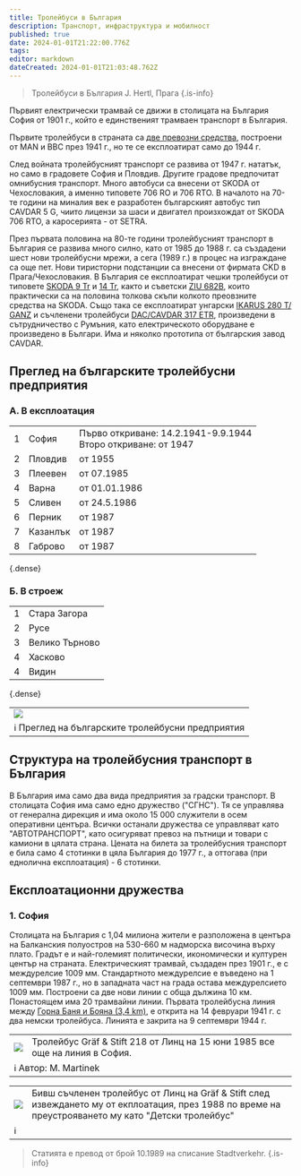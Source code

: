 ```yaml
---
title: Тролейбуси в България
description: Транспорт, инфраструктура и мобилност
published: true
date: 2024-01-01T21:22:00.776Z
tags: 
editor: markdown
dateCreated: 2024-01-01T21:03:48.762Z
---
```


> Тролейбуси в България J. Hertl, Прага 
{.is-info}


Първият електрически трамвай се движи в столицата на България София от 1901 г., който е единственият трамваен транспорт в България. 

Първите тролейбуси в страната са [две превозни средства](/bg/public-transport/fleet-list/1940-MAN-MPE-1), построени от MAN и BBC през 1941 г., но те се експлоатират само до 1944 г. 


След войната тролейбусният транспорт се развива от 1947 г. нататък, но само в градовете София и Пловдив. Другите градове предпочитат омнибусния транспорт. Mного автобуси са внесени от SKODA от Чехословакия, а именно типовете 706 RO и 706 RTO. В началото на 70-те години на миналия век е разработен българският автобус тип CAVDAR 5 G, чиито лицензи за шаси и двигател произхождат от SKODA 706 RTO, а каросерията - от SETRA. 

През първата половина на 80-те години тролейбусният транспорт в България се развива много силно, като от 1985 до 1988 г. са създадени шест нови тролейбусни мрежи, а сега (1989 г.) в процес на изграждане са още пет. Нови тиристорни подстанции са внесени от фирмата CKD в Прага/Чехословакия. В България се експлоатират чешки тролейбуси от типовете [SKODA 9 Tr](/bg/public-transport/fleet-list/1964-Skoda-9Tr) и [14 Tr](/bg/public-transport/fleet-list/1985-Skoda-14Tr), както и съветски [ZIU 682B](/bg/public-transport/fleet-list/1986-ZiU-682B-B00), които практически са на половина толкова скъпи колкото преовзните средства на SKODA. Също така се експлоатират унгарски [IKARUS 280 T/ GANZ](/bg/public-transport/fleet-list/1985-Ikarus-280-92T) и съчленени тролейбуси [DAC/CAVDAR 317 ETR](/bg/public-transport/fleet-list/1986-DAC-Chavdar-317-ETR), произведени в сътрудничество с  Румъния, като електрическото оборудване е произведено в Българи. Има и няколко прототипа от българския завод CAVDAR.

## Преглед на българските тролейбусни предприятия

### A. В експлоатация

|  |  |  |
|----|-----|----|
| 1 | София    | Първо откриване: 14.2.1941-9.9.1944<br>Второ откриване: от 1947 |
| 2 | Пловдив  | от 1955       |
| 3 | Плеевен  | от 07.1985    |
| 4 | Варна    | от 01.01.1986 |
| 5 | Сливен   | от 24.5.1986  |
| 6 | Перник   | от 1987       |
| 7 | Казанлък | от 1987       |
| 8 | Габрово  | от 1987       |
{.dense}

### Б. В строеж

|  |  | 
|----|-----|
| 1 | Стара Загора |
| 2 | Русе       | 
| 3 | Велико Търново  | 
| 4 | Хасково    |
| 4 | Видин    | 
{.dense}

  
  <!--следващ пост--> 
<div class="table-responsive"><table style="width:100%"><tr>
<td><img src="https://drive.google.com/uc?id=1msRKpeBwPcgmYna-XBlOixWXi-I6riZY"></td>
</tr>
  <td>ℹ️ Преглед на българските тролейбусни предприятия</td></table></div>

## Структура на тролейбусния транспорт в България 

В България има само два вида предприятия за градски транспорт. В столицата София има само едно дружество ("СГНС"). Тя се управлява от генерална дирекция и има около 15 000 служители в осем оперативни центъра. Всички останали дружества се управляват като "АВТОТРАНСПОРТ", като осигуряват превоз на пътници и товари с камиони в цялата страна. Цената на билета за тролейбусния транспорт е била само 4 стотинки в цяла България до 1977 г., а оттогава (при еднолична експлоатация) - 6 стотинки. 


## Експлоатационни дружества
### 1. София

Столицата на България с 1,04 милиона жители е разположена в центъра на Балканския полуостров на 530-660 м надморска височина върху плато. Градът е и най-големият политически, икономически и културен център на страната. 
Електрическият трамвай, създаден през 1901 г., е с междурелсие 1009 мм. Стандартното междурелсие е въведено на 1 септември 1987 г., но в западната част на града остава междурелсието 1009 мм. Построени са две нови линии с обща дължина 10 км. Понастоящем има 20 трамвайни линии. Първата тролейбусна линия между [Горна Баня и Бояна (3,4 km)](/bg/public-transport/trolleybus-routes-1941-1960/Т), е открита на 14 февруари 1941 г. с два немски тролейбуса. Линията е закрита на 9 септември 1944 г.

<!--следващ пост--> 
<div class="table-responsive"><table style="width:100%"><tr>
<td><img src="https://drive.google.com/uc?id=1h-MefLnsouG4dMLv3vmpPldpsbJDdMBa"></td>
<td>Тролейбус Gräf & Stift 218 от Линц на 15 юни 1985 все още на линия в София.<b></b><br> </td></tr>
  <td colspan=2 >ℹ️ Автор: M. Martinek</td></table></div>

<!--следващ пост--> 
<div class="table-responsive"><table style="width:100%"><tr>
<td><img src="https://drive.google.com/uc?id=14yvCiKDY2Bc8VLolbWk2o087CLNe1A_A"></td>
<td>Бивш съчленен тролейбус от Линц на Gräf & Stift след извеждането му от екплоатация, през 1988 по време на преустрояването му като "Детски тролейбус" <b></b><br> </td></tr>
  <td colspan=2 >ℹ️ </td></table></div>
  
> Статията е превод от брой 10.1989 на списание Stadtverkehr.
{.is-info}


